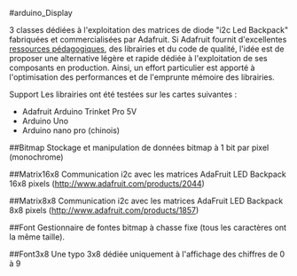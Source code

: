#arduino_Display

3 classes dédiées à l'exploitation des matrices de diode "i2c Led Backpack" fabriquées et commercialisées par Adafruit. Si Adafruit fournit d'excellentes [ressources pédagogiques](https://learn.adafruit.com/), des librairies et du code de qualité, l'idée est de proposer une alternative légère et rapide dédiée à l'exploitation de ses composants en production. Ainsi, un effort particulier est apporté à l'optimisation des performances et de l'emprunte mémoire des librairies.

Support
Les librairies ont été testées sur les cartes suivantes :
- Adafruit Arduino Trinket Pro 5V
- Arduino Uno
- Arduino nano pro (chinois)

##Bitmap
Stockage et manipulation de données bitmap à 1 bit par pixel (monochrome)

##Matrix16x8
Communication i2c avec les matrices AdaFruit LED Backpack 16x8 pixels (http://www.adafruit.com/products/2044)

##Matrix8x8
Communication i2c avec les matrices AdaFruit LED Backpack 8x8 pixels (http://www.adafruit.com/products/1857)

##Font
Gestionnaire de fontes bitmap à chasse fixe (tous les caractères ont la même taille).

##Font3x8
Une typo 3x8 dédiée uniquement à l'affichage des chiffres de 0 à 9

